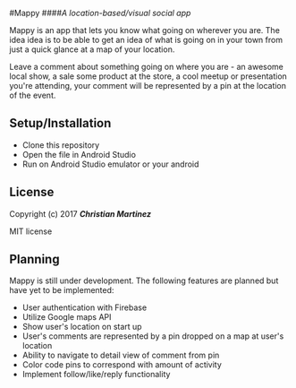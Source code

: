 #Mappy
####_A location-based/visual social app_

Mappy is an app that lets you know what going on wherever you are. The idea idea is to be able to get an idea of what is going on in your town from just a quick glance at a map of your location.

Leave a comment about something going on where you are - an awesome local show, a sale some product at the store, a cool meetup or presentation you're attending, your comment will be represented by a pin at the location of the event.

 
 
 ## Setup/Installation 
* Clone this repository
* Open the file in Android Studio
* Run on Android Studio emulator or your android 

## License

Copyright (c) 2017 **_Christian Martinez_**

MIT license

## Planning
Mappy is still under development. The following features are planned but have yet to be implemented:

* User authentication with Firebase
* Utilize Google maps API
* Show user's location on start up
* User's comments are represented by a pin dropped on a map at user's location
* Ability to navigate to detail view of comment from pin
* Color code pins to correspond with amount of activity
* Implement follow/like/reply functionality